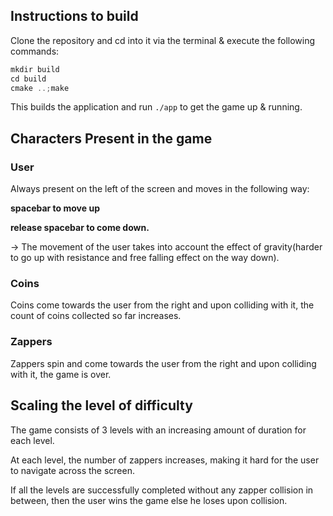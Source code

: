 ## Instructions to build

Clone the repository and cd into it via the terminal & execute the following commands:

```jsx
mkdir build
cd build
cmake ..;make
```

This builds the application and run `./app`  to get the game up & running.

## Characters Present in the game

### User

Always present on the left of the screen and moves in the following way:

**spacebar to move up**  

**release spacebar to come down.**

→ The movement of the user takes into account the effect of gravity(harder to go up with resistance and free falling effect on the way down).

### Coins

Coins come towards the user from the right and upon colliding with it, the count of coins collected so far increases.

### Zappers

Zappers spin and come towards the user from the right and upon colliding with it, the game is over.

## Scaling the level of difficulty

The game consists of 3 levels with an increasing amount of duration for each level. 

At each level, the number of zappers increases, making it hard for the user to navigate across the screen.

If all the levels are successfully completed without any zapper collision in between, then the user wins the game else he loses upon collision.
